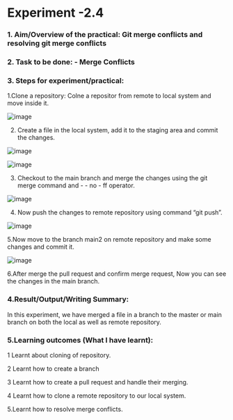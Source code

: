  	 
# Experiment -2.4 

### 1.	Aim/Overview of the practical: Git merge conflicts and resolving git merge conflicts 
### 2.	Task to be done: - Merge Conflicts 
### 3.	Steps for experiment/practical: 
 1.Clone a repository: Colne a repositor from remote to local system and move inside it.

![image](https://github.com/22bdo10074/Semester_4-Practicals/assets/142095565/f4b31107-5d7c-45a3-9b11-01e15c9642a9)

2.	Create a file in the local system, add it to the staging area and commit the changes.

![image](https://github.com/22bdo10074/Semester_4-Practicals/assets/142095565/5768184b-04b3-4e21-ba62-965fa23f8e11)

![image](https://github.com/22bdo10074/Semester_4-Practicals/assets/142095565/b6eeca30-c420-4147-bbe8-94c2d7fcaae8)

3.	Checkout to the main branch and merge the changes using the git merge command and  - - no - ff operator.
   
![image](https://github.com/22bdo10074/Semester_4-Practicals/assets/142095565/d8ca9805-465b-4346-abfb-aaf56d37aee0)


4. Now push the changes to remote repository using command “git push”.
   
![image](https://github.com/22bdo10074/Semester_4-Practicals/assets/142095565/e4dbcc19-5611-48fc-b964-91262b8f6f96)

5.Now move to the branch main2 on remote repository and make some changes and commit it.

![image](https://github.com/22bdo10074/Semester_4-Practicals/assets/142095565/0d73c4de-9b6c-47a5-ba50-fdb1bd64844e)


6.After merge the pull request and confirm merge request, Now you can see the changes in the main branch. 
 
### 4.Result/Output/Writing Summary: 
In this experiment, we have merged a file in a branch to the master or main branch on both the local as well as remote repository.

### 5.Learning outcomes (What I have learnt):

1	Learnt about cloning of repository.

2	Learnt how to create a branch

3	Learnt how to create a pull request and handle their merging.
 
4	Learnt how to clone a remote repository to our local system.

5.Learnt how to resolve merge conflicts. 

